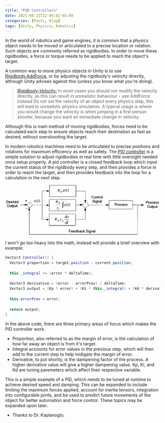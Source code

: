 ```yaml
---
title: "PID Controllers"
date: 2021-08-22T22:04:02-05:00
categories: [Posts, Blog]
tags: [Unity, Physics, Robotics]
---
```


In the world of robotics and game engines, it is common that a physics object needs to be moved or articulated to a precise location or rotation. Such objects are commonly referred as rigidbodies. In order to move these rigidbodies, a force or torque needs to be applied to reach the object's target.

A common way to move physics objects in Unity is to use [Rigidbody.AddForce](https://docs.unity3d.com/ScriptReference/Rigidbody.AddForce.html), or by adjusting the rigidbody's velocity directly, although Unity advises against this (unless you know what you're doing).

> <cite><a href="https://docs.unity3d.com/ScriptReference/Rigidbody-velocity.html">Rigidbody-Velocity:</a></cite>
> In most cases you should not modify the velocity directly, as this can 
result in unrealistic behaviour - use AddForce instead
Do not set the velocity of an object every physics step, this will lead 
to unrealistic physics simulation.
A typical usage is where you would change the velocity is when jumping 
in a first person shooter, because you want an immediate change in 
velocity.

Although this is main method of moving rigidbodies, forces need to be calculated each step to ensure objects reach their destination as fast as desired, without overshooting the target.

In modern robotics machines need to be articulated to precise positions and rotations for maximum efficiency as well as safety. The [PID controller](https://en.wikipedia.org/wiki/PID_controller) is a simple solution to adjust rigidbodies in real time with little oversight needed once setup properly.
A pid controller is a closed feedback loop which input the current status of the rigidbody every step, and then provides a force in order to reach the target, and then provides feedback into the loop for a calculation in the next step.

![PID Diagram](/assets/img/pid.png)

I won't go too heavy into the math, instead will provide a brief overview with example:

```C#
Vector3 Controller() {
  Vector3 proportion = target.position - current.position;
  
  this._integral += (error * deltaTime);

  Vector3 derivative = (error - errorPrev) / deltaTime;
  Vector3 output = (Kp * error) + (Ki * this._integral) + (Kd * derivative);

  this.errorPrev = error;

  return output;
}
```

In the above code, there are three primary areas of focus which makes the PID controller work. 
- Proportion, also referred to as the margin of error, is the calculation of how far away an object is from it's target.
- Integral accounts for error values in the previous step, which will then add to the current step to help midigate the margin of error.
- Derivative, to put shortly, is the dampening factor of the process. A higher derivative value will give a higher dampening value.
Kp, Ki, and Kd are tuning paremeters which affect their respective variable. 


This is a simple example of a PID, which needs to be tuned at runtime to achieve desired speed and damping. This can be expanded to include limiting the maximum forces applied, account for inertia tensors, integration into configurable joints, and be used to predict future movements of the object for better automation and force control. These topics may be expanded upon later.



- Thanks to Dr. Kaplanoglu.
